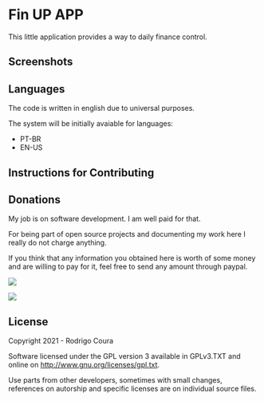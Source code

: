 Fin UP APP
==========

This little application provides a way to daily finance control.

Screenshots
-----------

Languages
---------
The code is written in english due to universal purposes.

The system will be initially avaiable for languages:
* PT-BR
* EN-US

Instructions for Contributing
-------------------------

Donations
---------

My job is on software development. I am well paid for that.

For being part of open source projects and documenting my work here I really do not charge anything.

If you think that any information you obtained here is worth of some money and are willing to pay for it, feel free to send any amount through paypal.

[![](https://www.paypalobjects.com/en_US/i/btn/btn_donateCC_LG.gif)](https://www.paypal.com/donate?business=WY3YWZ3LLE8V4&no_recurring=0&item_name=Decided+to+start+doing+open-source+software+to+solve+my+daily+needs%2C+if+this+was+also+helpful+for+you%2C+feel+free+to+donate%21+Thx&currency_code=BRL)

![](http://api.qrserver.com/v1/create-qr-code/?color=000000&bgcolor=FFFFFF&data=https%3A%2F%2Fwww.paypal.com%2Fdonate%3Fbusiness%3DWY3YWZ3LLE8V4%26no_recurring%3D0%26item_name%3DDecided%2Bto%2Bstart%2Bdoing%2Bopen-source%2Bsoftware%2Bto%2Bsolve%2Bmy%2Bdaily%2Bneeds%252C%2Bif%2Bthis%2Bwas%2Balso%2Bhelpful%2Bfor%2Byou%252C%2Bfeel%2Bfree%2Bto%2Bdonate%2521%2BThx%26currency_code%3DBRL&qzone=1&margin=0&size=200x200&ecc=L)

License
-------

Copyright 2021 - Rodrigo Coura

Software licensed under the GPL version 3 available in GPLv3.TXT and
online on http://www.gnu.org/licenses/gpl.txt.

Use parts from other developers, sometimes with small changes,
references on autorship and specific licenses are on individual
source files.
